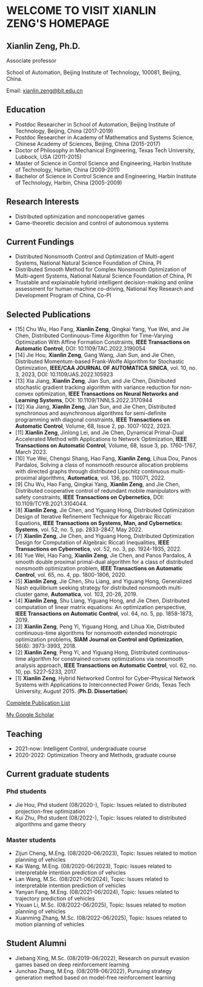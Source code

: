 # WELCOME TO VISIT XIANLIN ZENG'S HOMEPAGE

## Xianlin Zeng, Ph.D.

Associate professor 

School of Automation, Beijing Institute of Technology, 100081, Beijing, China. 

Email: xianlin.zeng@bit.edu.cn

## Education

- Postdoc Researcher in School of Automation, Beijing Institute of Technology, Beijing, China (2017-2019)
- Postdoc Researcher in Academy of Mathematics and Systems Science, Chinese Academy of Sciences, Beijing, China (2015-2017)
- Doctor of Philosophy in Mechanical Engineering, Texas Tech University, Lubbock, USA (2011-2015)
- Master of Science in Control Science and Engineering, Harbin Institute of Technology, Harbin, China (2009-2011)
- Bachelor of Science in Control Science and Engineering, Harbin Institute of Technology, Harbin, China (2005-2009)

## Research Interests

- Distributed optimization and noncooperative games
- Game-theoretic decision and control of autonomous systems
 
## Current Fundings

- Distributed Nonsmooth Control and Optimization of Multi-agent Systems, National Natural Science Foundation of China, PI
- Distributed Smooth Method for Complex Nonsmooth Optimization of Multi-agent Systems, National Natural Science Foundation of China, PI
- Trustable and explainable hybrid intelligent decision-making and online assessment for human-machine co-driving, National Key Research and Development Program of China, Co-PI

## Selected Publications
- [15] Chu Wu, Hao Fang, **Xianlin Zeng**, Qingkai Yang, Yue Wei, and Jie Chen, Distributed Continuous-Time Algorithm for Time-Varying Optimization With Affine Formation Constraints, **IEEE Transactions on Automatic Control**, DOI: 10.1109/TAC.2022.3190054
- [14] Jie Hou, **Xianlin Zeng**, Gang Wang, Jian Sun, and Jie Chen, Distributed Momentum-based Frank-Wolfe Algorithm for Stochastic Optimization, **IEEE/CAA JOURNAL OF AUTOMATICA SINICA**, vol. 10, no. 3, 2023, DOI: 10.1109/JAS.2022.105923
- [13] Xia Jiang, **Xianlin Zeng**, Jian Sun, and Jie Chen, Distributed stochastic gradient tracking algorithm with variance reduction for non-convex optimization, **IEEE Transactions on Neural Networks and Learning Systems**, DOI: 10.1109/TNNLS.2022.3170944
- [12] Xia Jiang, **Xianlin Zeng**, Jian Sun, and Jie Chen, Distributed synchronous and asynchronous algorithms for semi-definite programming with diagonal constraints, **IEEE Transactions on Automatic Control**, Volume, 68, Issue 2, pp. 1007-1022, 2023.
- [11] **Xianlin Zeng**, Jinlong Lei, and Jie Chen, Dynamical Primal-Dual Accelerated Method with Applications to Network Optimization, **IEEE Transactions on Automatic Control**, Volume, 68, Issue 3, pp. 1760-1767, March 2023.
- [10] Yue Wei, Chengsi Shang, Hao Fang, **Xianlin Zeng**, Lihua Dou, Panos Pardalos, Solving a class of nonsmooth resource allocation problems with directed graphs through distributed Lipschitz continuous multi-proximal algorithms, **Automatica**, vol. 136, pp. 110071, 2022.
- [9] Chu Wu, Hao Fang, Qingkai Yang, **Xianlin Zeng**, and Jie Chen, Distributed cooperative control of redundant mobile manipulators with safety constraints, **IEEE Transactions on Cybernetics**, DOI: 10.1109/TCYB.2021.3104044.
- [8] **Xianlin Zeng**, Jie Chen, and Yiguang Hong, Distributed Optimization Design of Iterative Refinement Technique for Algebraic Riccati Equations, **IEEE Transactions on Systems, Man, and Cybernetics: Systems**, vol. 52, no. 5, pp. 2833-2847, May 2022.
- [7] **Xianlin Zeng**, Jie Chen, and Yiguang Hong, Distributed Optimization Design for Computation of Algebraic Riccati Inequalities, **IEEE Transactions on  Cybernetics**, vol. 52, no. 3, pp. 1924-1935, 2022.
- [6] Yue Wei, Hao Fang, **Xianlin Zeng**, Jie Chen, and Panos Pardalos, A smooth double proximal primal-dual algorithm for a class of distributed nonsmooth optimization problem, **IEEE Transactions on Automatic Control**, vol. 65, no. 4, pp. 1800-1806, 2020.
- [5] **Xianlin Zeng**, Jie Chen, Shu Liang, and Yiguang Hong, Generalized Nash equilibrium seeking strategy for distributed nonsmooth multi-cluster game, **Automatica**, vol. 103, 20-26, 2019.
- [4] **Xianlin Zeng**, Shu Liang, Yiguang Hong, and Jie Chen, Distributed computation of linear matrix equations: An optimization perspective, **IEEE Transactions on Automatic Control**, vol. 64, no. 5, pp. 1858-1873, 2019.
- [3] **Xianlin Zeng**, Peng Yi, Yiguang Hong, and Lihua Xie, Distributed continuous-time algorithms for nonsmooth extended monotropic optimization problems, **SIAM Journal on Control and Optimization**, 56(6): 3973-3993, 2018.
- [2] **Xianlin Zeng**, Peng Yi, and Yiguang Hong, Distributed continuous-time algorithm for constrained convex optimizations via nonsmooth analysis approach, **IEEE Transactions on Automatic Control**, vol. 62, no. 10, pp. 5227-5233, 2017.
- [1] **Xianlin Zeng**, Hybrid Networked Control for Cyber-Physical Network Systems with Applications to Interconnected Power Grids, Texas Tech University, August 2015. (**Ph.D. Dissertation**)

[Complete Publication List](https://xlinzeng.github.io/web/)

[My Google Scholar](https://scholar.google.com/citations?user=S4KS0noAAAAJ&hl=en)

## Teaching

- 2021-now: Intelligent Control, undergraduate course
- 2020-2022: Optimization Theory and Methods, graduate course

## Current graduate students

### Phd students
- Jie Hou, Phd student (08/2020-), Topic: Issues related to distributed projection-free optimization
- Kui Zhu, Phd student (08/2022-), Topic: Issues related to distributed algorithms and game theory

### Master students
- Zijun Cheng, M.Eng. (08/2020-06/2023), Topic: Issues related to motion planning of vehicles  
- Kai Wang, M.Eng. (08/2020-06/2023), Topic: Issues related to interpretable intention prediction of vehicles  
- Lan Wang, M.Sc. (08/2021-06/2024), Topic: Issues related to interpretable intention prediction of vehicles  
- Yanyan Fang, M.Eng. (08/2021-06/2024), Topic: Issues related to trajectory prediction of vehicles	
- Yixuan Li, M.Sc. (08/2022-06/2025), Topic: Issues related to motion planning of vehicles
- Xuanming Zhang, M.Sc. (08/2022-06/2025), Topic: Issues related to motion planning of vehicles

## Student Alumni
- Jiebang Xing, M.Sc. (08/2019-06/2022),	Research on pursuit evasion games based on deep reinforcement learning 
- Junchao Zhang, M.Eng. (08/2019-06/2022),	Pursuing strategy generation method based on model-free reinforcement learning  
